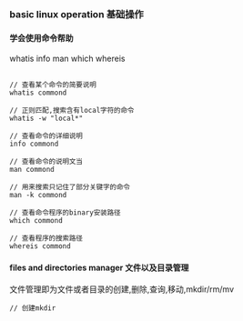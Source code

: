 ### basic linux operation 基础操作

#### 学会使用命令帮助
whatis info man which whereis
```linux

// 查看某个命令的简要说明
whatis commond

// 正则匹配,搜索含有local字符的命令
whatis -w "local*"

// 查看命令的详细说明
info commond

// 查看命令的说明文当
man commond

// 用来搜索只记住了部分关键字的命令
man -k commond

// 查看命令程序的binary安装路径
which commond

// 查看程序的搜索路径
whereis commond
```

#### files and directories manager 文件以及目录管理
文件管理即为文件或者目录的创建,删除,查询,移动,mkdir/rm/mv
```linux
// 创建mkdir

```






























































